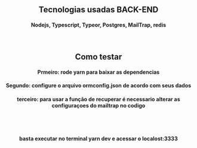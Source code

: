 <h2 align="center"> Tecnologias usadas <span>BACK-END</span> </h2>
<h4 align="center"> Nodejs, Typescript, Typeor, Postgres, MailTrap, redis </h4><br />

<h2 align="center"> Como testar </h2>
<h4 align="center"> Prmeiro: rode <span>yarn</span> para baixar as dependencias </h4>
<h4 align="center"> Segundo: configure o arquivo ormconfig.json de acordo com seus dados </h4>
<h4 align="center"> terceiro: para usar a função de recuperar é necessario alterar as configuraçoes do mailtrap no codigo </h4><br /><br />

<h4 align="center"> basta executar no terminal <span>yarn dev</span> e acessar o localost:3333 </h4><br />
